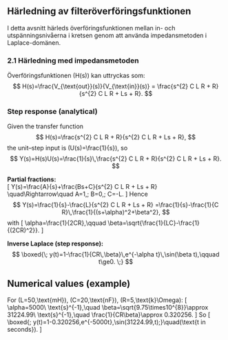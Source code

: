 ## Härledning av filteröverföringsfunktionen

I detta avsnitt härleds överföringsfunktionen mellan in- och utspänningsnivåerna i kretsen genom att använda impedansmetoden i Laplace-domänen.

### 2.1 Härledning med impedansmetoden

Överföringsfunktionen \(H(s)\) kan uttryckas som:
$$
H(s)=\frac{V_{\text{out}}(s)}{V_{\text{in}}(s)}
= \frac{s^{2} C L R + R}{s^{2} C L R + Ls + R}.
$$

### Step response (analytical)

Given the transfer function
$$
H(s)=\frac{s^{2} C L R + R}{s^{2} C L R + Ls + R},
$$
the unit–step input is \(U(s)=\frac{1}{s}\), so
$$
Y(s)=H(s)U(s)=\frac{1}{s}\,\frac{s^{2} C L R + R}{s^{2} C L R + Ls + R}.
$$

**Partial fractions:**  
\[
Y(s)=\frac{A}{s}+\frac{Bs+C}{s^{2} C L R + Ls + R}
\quad\Rightarrow\quad A=1,\; B=0,\; C=-L.
\]
Hence
$$
Y(s)=\frac{1}{s}-\frac{L}{s^{2} C L R + Ls + R}
     =\frac{1}{s}-\frac{1}{C R}\,\frac{1}{(s+\alpha)^2+\beta^2},
$$
with
\[
\alpha=\frac{1}{2CR},\qquad
\beta=\sqrt{\frac{1}{LC}-\frac{1}{(2CR)^2}}.
\]

**Inverse Laplace (step response):**
$$
\boxed{\;
y(t)=1-\frac{1}{CR\,\beta}\,e^{-\alpha t}\,\sin(\beta t),\qquad t\ge0.
\;}
$$

## Numerical values (example)
For \(L=50\,\text{mH}\), \(C=20\,\text{nF}\), \(R=5\,\text{k}\Omega\):
\[
\alpha=5000\ \text{s}^{-1},\quad
\beta=\sqrt{9.75\times10^{8}}\approx 31224.99\ \text{s}^{-1},\quad
\frac{1}{CR\beta}\approx 0.320256.
\]
So
\[
\boxed{\; y(t)=1-0.320256\,e^{-5000t}\,\sin(31224.99\,t)\;}\quad(\text{t in seconds}).
\]

